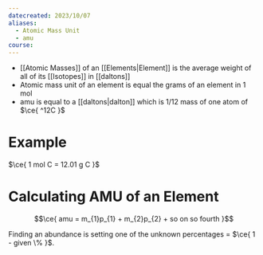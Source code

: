 ```yaml
---
datecreated: 2023/10/07
aliases:
  - Atomic Mass Unit
  - amu
course:
---
```

- [[Atomic Masses]] of an [[Elements|Element]] is the average weight of all of its [[Isotopes]] in [[daltons]]
- Atomic mass unit of an element is equal the grams of an element in 1 mol
- amu is equal to a [[daltons|dalton]] which is 1/12 mass of one atom of $\ce{ ^12C }$ 
# Example

$\ce{ 1 mol C = 12.01 g C }$


# Calculating AMU of an Element

$$\ce{ amu = m_{1}p_{1} + m_{2}p_{2} + so on so fourth }$$

Finding an abundance is setting one of the unknown percentages = $\ce{ 1 - given \% }$.
